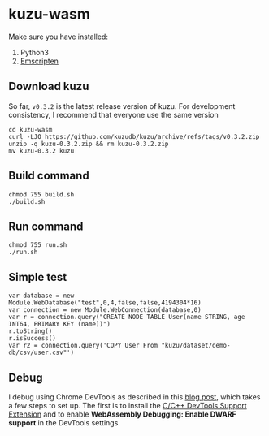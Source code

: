 # kuzu-wasm

Make sure you have installed:
1. Python3
2. [Emscripten](https://emscripten.org/docs/getting_started/downloads.html)

## Download kuzu
So far, `v0.3.2` is the latest release version of kuzu. 
For development consistency, I recommend that everyone use the same version
```
cd kuzu-wasm
curl -LJO https://github.com/kuzudb/kuzu/archive/refs/tags/v0.3.2.zip
unzip -q kuzu-0.3.2.zip && rm kuzu-0.3.2.zip
mv kuzu-0.3.2 kuzu
```

## Build command
```
chmod 755 build.sh
./build.sh
```
## Run command
```
chmod 755 run.sh
./run.sh
```
## Simple test 
```
var database = new Module.WebDatabase("test",0,4,false,false,4194304*16)
var connection = new Module.WebConnection(database,0)
var r = connection.query("CREATE NODE TABLE User(name STRING, age INT64, PRIMARY KEY (name))")
r.toString()
r.isSuccess()
var r2 = connection.query('COPY User From "kuzu/dataset/demo-db/csv/user.csv"')
```

## Debug
I debug using Chrome DevTools as described in this [blog post](https://developer.chrome.com/blog/wasm-debugging-2020/), which takes a few steps to set up. The first is to install the [C/C++ DevTools Support Extension](https://chrome.google.com/webstore/detail/cc%20%20-devtools-support-dwa/pdcpmagijalfljmkmjngeonclgbbannb) and to enable **WebAssembly Debugging: Enable DWARF support** in the DevTools settings.